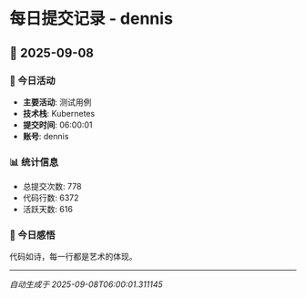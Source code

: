 # 每日提交记录 - dennis

## 📅 2025-09-08

### 🎯 今日活动
- **主要活动**: 测试用例
- **技术栈**: Kubernetes
- **提交时间**: 06:00:01
- **账号**: dennis

### 📊 统计信息
- 总提交次数: 778
- 代码行数: 6372
- 活跃天数: 616

### 💭 今日感悟
代码如诗，每一行都是艺术的体现。

---
*自动生成于 2025-09-08T06:00:01.311145*
